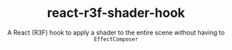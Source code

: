<div align="center">
  <h1 align="center">
    react-r3f-shader-hook
  </h1>
  <p>
    A React (R3F) hook to apply a shader to the entire scene without having to <code>EffectComposer<code>
  </p>
  <!-- <p>
    <a href="https://www.npmjs.com/package/react-localstorage-hooks">
      <img src="https://badgen.net/npm/v/react-localstorage-hooks" />
    </a>
    <img src="https://badgen.net/npm/types/react-localstorage-hooks" />
  </p> -->
  <br />
</div>
